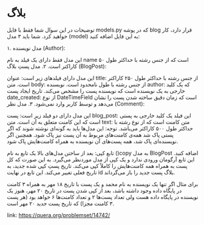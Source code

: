 # بلاگ

توضیحات
در این سوال شما فقط با فایل models.py که در پوشه blog قرار دارد، کار خواهید کرد.
شما باید ۳ مدل (model) به این فایل اضافه کنید:

۱. مدل نویسنده (Author):

این مدل فقط دارای یک فیلد به نام name است که از جنس رشته با حداکثر طول ۵۰ کاراکتر است.
۲. مدل پستِ بلاگ (BlogPost):

این مدل دارای فیلدهای زیر است:
عنوان title: از جنس رشته با حداکثر طول ۲۵۰ کاراکتر است.
متن body: از جنس رشته با طول نامحدود است.
نویسنده author: که یک کلید خارجی به یک نویسنده است که نویسنده پست را مشخص می‌کند.
تاریخ ایجاد پست date_created: از نوع DateTimeField است که زمان دقیق ساخته شدن پست را نشان می‌دهد و توسط کاربر وارد نمی‌شود.
۳. مدل نظر (Comment):

این مدل دارای دو فیلد زیر است:
پست blog_post: این فیلد یک کلید خارجی به پستی است که این کامنت متعلق به آن است.
متن text: متن کامنت است که از نوع رشته با حداکثر طول ۵۰۰ کاراکتر می‌باشد.
توجه: این مدل‌ها باید به گونه‌ای نوشته شوند که اگر پستی پاک شد همه‌ی کامنت‌های مربوط به آن پست نیز پاک شود. همچنین اگر نویسنده‌ای پاک شد، همه پست‌های آن نویسنده به همراه کامنت‌هایش پاک شود.

تابع کپی: بعد از ساختن مدل‌های بالا یک تابع به نام ()copy به مدل BlogPost اضافه کنید. این تابع آرگومان ورودی ندارد و یک کپی از مدل موردنظر می‌گیرد. به این صورت که کل پست به همراه همه کامنت‌هایش را کاملاً کپی می‌کند. تاریخ پستِ کپی شده جدید، به تاریخ فعلی تغییر می‌کند. این تابع در نهایت id بلاگ پست جدید را باز‌ می‌گرداند.

برای مثال اگر تنها یک نویسنده به نام محمد و یک پست با تاریخ ۱۸ مهر به همراه ۳ کامنت در پایگاه داده وجود داشته باشد، بعد از کپی شدن پست در تاریخ ۲۰ مهر، هنوز یک نویسنده در پایگاه داده هست ولی تعداد پست‌ها ۲ و تعداد کامنت‌ها ۶ خواهد بود (هر پست ۳ کامنت مجزا) که تاریخ پست جدید ۲۰ مهر است.

link: <https://quera.org/problemset/14742/>
